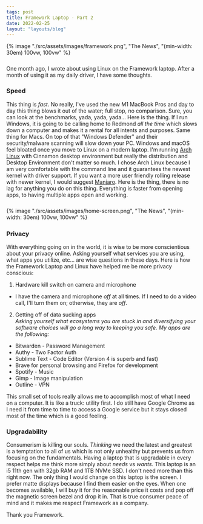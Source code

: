 ```yaml
---
tags: post
title: Framework Laptop - Part 2
date: 2022-02-25
layout: "layouts/blog"
---
```

<div style="display: flex; justify-content: center; margin-bottom: 25px;">
    {% image "./src/assets/images/framework.png", "The News", "(min-width: 30em) 100vw, 100vw" %}
</div>

One month ago, I wrote about using Linux on the Framework laptop. After a month of using it as my daily driver, I have some thoughts.

### Speed
This thing is *fast*. No really, I've used the new M1 MacBook Pros and day to day this thing blows it out of the water; full stop, no comparison. Sure, you can look at the benchmarks, yada, yada, yada... Here is the thing. If I run Windows, it is going to be calling home to Redmond *all the time* which slows down a computer and makes it a rental for all intents and purposes. Same thing for Macs. On top of that "Windows Defender" and their security/malware scanning will slow down your PC. Windows and macOS feel bloated once you move to Linux on a modern laptop. I'm running [Arch Linux](https://archlinux.org/) with Cinnamon desktop environment but really the distribution and Desktop Environment don't matter so much. I chose Arch Linux because I am very comfortable with the command line and it guarantees the newest kernel with driver support. If you want a more user friendly rolling release with newer kernel, I would suggest [Manjaro](https://manjaro.org/). Here is the thing, there is no lag for anything you do on this thing. Everything is faster from opening apps, to having multiple apps open and working.

<div style="display: flex; justify-content: center; margin: 25px 0;">
    {% image "./src/assets/images/home-screen.png", "The News", "(min-width: 30em) 100vw, 100vw" %}
</div>

### Privacy
With everything going on in the world, it is wise to be more conscientious about your privacy online. Asking yourself what services you are using, what apps you utilize, etc... are wise questions in these days. Here is how the Framework Laptop and Linux have helped me be more privacy conscious:

1. Hardware kill switch on camera and microphone
- I have the camera and microphone *off* at all times. If I need to do a video call, I'll turn them on; otherwise, they are *off*.
2. Getting off of data sucking apps<br>
*Asking yourself what ecosystems you are stuck in and diversifying your software choices will go a long way to keeping you safe. My apps are the following:*
- Bitwarden - Password Management
- Authy - Two Factor Auth
- Sublime Text - Code Editor (Version 4 is superb and fast)
- Brave for personal browsing and Firefox for development
- Spotify - Music
- Gimp - Image manipulation
- Outline - VPN

This small set of tools really allows me to accomplish most of what I need on a computer. It is like a truck: utility first. I do still have Google Chrome as I need it from time to time to access a Google service but it stays closed most of the time which is a good feeling.

### Upgradability
Consumerism is killing our souls. *Thinking* we need the latest and greatest is a temptation to all of us which is not only unhealthy but prevents us from focusing on the fundamentals. Having a laptop that is upgradable in every respect helps me think more simply about *needs* vs *wants*. This laptop is an i5 11th gen with 32gb RAM and 1TB NVMe SSD. I don't need more than this right now. The only thing I would change on this laptop is the screen. I prefer matte displays because I find them easier on the eyes. When one becomes available, I will buy it for the reasonable price it costs and pop off the magnetic screen bezel and drop it in. That is true consumer peace of mind and it makes me respect Framework as a company.

Thank you Framework.
